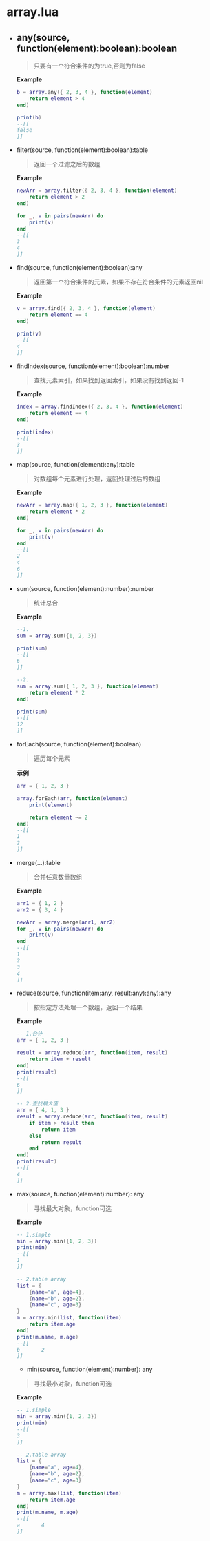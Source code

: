 # array.lua

- ## any(source, function(element):boolean):boolean

  > 只要有一个符合条件的为true,否则为false

  **Example**

  ```lua
  b = array.any({ 2, 3, 4 }, function(element)
      return element > 4
  end)
  
  print(b)
  --[[
  false
  ]]
  ```

- filter(source, function(element):boolean):table

  > 返回一个过滤之后的数组

  **Example**

  ```lua
  newArr = array.filter({ 2, 3, 4 }, function(element)
      return element > 2
  end)
  
  for _, v in pairs(newArr) do
      print(v)
  end
  --[[
  3
  4
  ]]
  ```

- find(source, function(element):boolean):any

  > 返回第一个符合条件的元素，如果不存在符合条件的元素返回nil

  **Example**

  ```lua
  v = array.find({ 2, 3, 4 }, function(element)
      return element == 4
  end)
  
  print(v)
  --[[
  4
  ]]
  ```

- findIndex(source, function(element):boolean):number

  >  查找元素索引，如果找到返回索引，如果没有找到返回-1

  **Example**

  ```lua
  index = array.findIndex({ 2, 3, 4 }, function(element)
      return element == 4
  end)
  
  print(index)
  --[[
  3
  ]]
  ```

- map(source, function(element):any):table

  > 对数组每个元素进行处理，返回处理过后的数组

  **Example**

  ```lua
  newArr = array.map({ 1, 2, 3 }, function(element)
      return element * 2
  end)
  
  for _, v in pairs(newArr) do
      print(v)
  end
  --[[
  2
  4
  6
  ]]
  ```

- sum(source, function(element):number):number

  > 统计总合

  **Example**

  ```lua
  --1.
  sum = array.sum({1, 2, 3})
  
  print(sum)
  --[[
  6
  ]]
  
  --2.
  sum = array.sum({ 1, 2, 3 }, function(element)
      return element * 2
  end)
  
  print(sum)
  --[[
  12
  ]]
  ```

- forEach(source, function(element):boolean)

  > 遍历每个元素

  **示例**

  ```lua
  arr = { 1, 2, 3 }
  
  array.forEach(arr, function(element)
      print(element)
  
      return element ~= 2
  end)
  --[[
  1
  2
  ]]
  ```

- merge(...):table

  > 合并任意数量数组

  **Example**

  ```lua
  arr1 = { 1, 2 }
  arr2 = { 3, 4 }
  
  newArr = array.merge(arr1, arr2)
  for _, v in pairs(newArr) do
      print(v)
  end
  --[[
  1
  2
  3
  4
  ]]
  ```

- reduce(source, function(item:any, result:any):any):any

  > 按指定方法处理一个数组，返回一个结果

  **Example**
  
  ```lua
  -- 1.合计
  arr = { 1, 2, 3 }
  
  result = array.reduce(arr, function(item, result)
      return item + result
  end)
  print(result)
  --[[
  6
  ]]
  
  -- 2.查找最大值
  arr = { 4, 1, 3 }
  result = array.reduce(arr, function(item, result)
      if item > result then
          return item
      else
          return result
      end
  end)
  print(result)
  --[[
  4
  ]]
  ```

- max(source, function(element):number): any

  > 寻找最大对象，function可选

  **Example**

  ```lua
  -- 1.simple
  min = array.min({1, 2, 3})
  print(min)
  --[[
  1
  ]]
  
  -- 2.table array
  list = {
      {name="a", age=4},
      {name="b", age=2},
      {name="c", age=3}
  }
  m = array.min(list, function(item)
      return item.age
  end)
  print(m.name, m.age)
  --[[
  b       2
  ]]
  ```

  - min(source, function(element):number): any

  > 寻找最小对象，function可选

  **Example**

  ```lua
  -- 1.simple
  min = array.min({1, 2, 3})
  print(min)
  --[[
  3
  ]]
  
  -- 2.table array
  list = {
      {name="a", age=4},
      {name="b", age=2},
      {name="c", age=3}
  }
  m = array.max(list, function(item)
      return item.age
  end)
  print(m.name, m.age)
  --[[
  a       4
  ]]
  ```